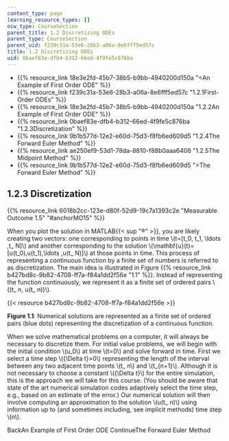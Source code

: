 ```yaml
---
content_type: page
learning_resource_types: []
ocw_type: CourseSection
parent_title: 1.2 Discretizing ODEs
parent_type: CourseSection
parent_uid: f239c31a-53e6-28b3-a06a-8e6fff5ed57c
title: 1.2 Discretizing ODEs
uid: 0baef83e-dfb4-b312-66ed-4f9fe5c876ba
---
```


*   {{% resource_link 18e3e2fd-45b7-38b5-b9bb-4940200d150a "\<An Example of First Order ODE" %}}
*   {{% resource_link f239c31a-53e6-28b3-a06a-8e6fff5ed57c "1.2.1First-Order ODEs" %}}
*   {{% resource_link 18e3e2fd-45b7-38b5-b9bb-4940200d150a "1.2.2An Example of First Order ODE" %}}
*   {{% resource_link 0baef83e-dfb4-b312-66ed-4f9fe5c876ba "1.2.3Discretization" %}}
*   {{% resource_link 9b1b577d-12e2-e60d-75d3-f8fb6ed609d5 "1.2.4The Forward Euler Method" %}}
*   {{% resource_link ae250ef9-53d1-78da-8810-f88b0aaa6408 "1.2.5The Midpoint Method" %}}
*   {{% resource_link 9b1b577d-12e2-e60d-75d3-f8fb6ed609d5 "\>The Forward Euler Method" %}}

1.2.3 Discretization
--------------------

{{% resource_link 6018b2cc-123e-d80f-52d9-19c7a1393c2e "Measurable Outcome 1.5" "#anchorMO15" %}}

When you plot the solution in MATLAB{{< sup "®" >}}, you are likely creating two vectors: one corresponding to points in time \\(t=\[t\_0, t\_1, \\ldots ,t\_ N\]\\) and another corresponding to the solution \\(\\mathbf{u}(t)= \[u(t\_0),u(t\_1),\\ldots ,u(t\_ N)\]\\) at those points in time. This process of representing a continuous function by a finite set of numbers is referred to as discretization. The main idea is illustrated in Figure {{% resource_link b427bd8c-9b82-4708-ff7a-f84a1dd2f56e "1.1" %}}. Instead of representing the function continuously, we represent it as a finite set of ordered pairs \\((t\_ n, u(t\_ n))\\).

{{< resource b427bd8c-9b82-4708-ff7a-f84a1dd2f56e >}}

**Figure 1.1**: Numerical solutions are represented as a finite set of ordered pairs (blue dots) representing the discretization of a continuous function.

When we solve mathematical problems on a computer, it will always be necessary to discretize them. For initial value problems, we will begin with the initial condition \\(u\_0\\) at time \\(t=0\\) and solve forward in time. First we select a time step \\({\\Delta t}>0\\) representing the length of the interval between any two adjacent time points \\(t\_ n\\) and \\(t\_{n+1}\\). Although it is not necessary to choose a constant \\({\\Delta t}\\) for the entire simulation, this is the approach we will take for this course. (You should be aware that state of the art numerical simulation codes adaptively select the time step, e.g., based on an estimate of the error.) Our numerical solution will then involve computing an approximation to the solution \\(u(t\_ n)\\) using information up to (and sometimes including, see implicit methods) time step \\(n\\).

BackAn Example of First Order ODE ContinueThe Forward Euler Method